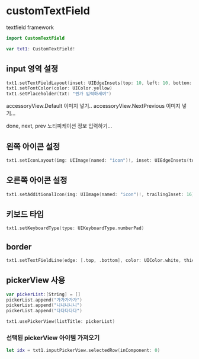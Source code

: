 # customTextField
textfield framework

```swift
import CustomTextField

var txt1: CustomTextField!
```

## input 영역 설정
```swift
txt1.setTextFieldLayout(inset: UIEdgeInsets(top: 10, left: 10, bottom: 10, right: 5), maxInput: 10, useAccessoryView: .Default, font: UIFont.systemFont(ofSize: 10))
txt1.setFontColor(color: UIColor.yellow)
txt1.setPlaceholder(txt: "뭔가 입력하세여")
```

  accessoryView.Default
  이미지 넣기..
  accessoryView.NextPrevious
  이미지 넣기...
  
  done, next, prev 노티피케이션 정보 입력하기...
  
  ## 왼쪽 아이콘 설정
  ```swift
  txt1.setIconLayout(img: UIImage(named: "icon")!, inset: UIEdgeInsets(top: 10, left: 10, bottom: 10, right: 5))
  ```
  
  ## 오른쪽 아이콘 설정
  ```swift
  txt1.setAdditionalIcon(img: UIImage(named: "icon")!, trailingInset: 16)
  ```
  
  ## 키보드 타입
  ```swift
  txt1.setKeyboardType(type: UIKeyboardType.numberPad)
  ```
  
  ## border
  ```swift
  txt1.setTextFieldLine(edge: [.top, .bottom], color: UIColor.white, thickness: 1)
  ```
  
  ## pickerView 사용
  ```swift
  var pickerList:[String] = []
  pickerList.append("가가가가가")
  pickerList.append("니니니니니")
  pickerList.append("다다다다다")
  
  txt1.usePickerView(listTitle: pickerList)
  ```
  
  ### 선택된 pickerView 아이템 가져오기
  ```swift
  let idx = txt1.inputPickerView.selectedRow(inComponent: 0)
  ```
  
